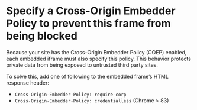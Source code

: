 # Specify a Cross-Origin Embedder Policy to prevent this frame from being blocked

Because your site has the Cross-Origin Embedder Policy (COEP) enabled, each
embedded iframe must also specify this policy. This behavior protects private
data from being exposed to untrusted third party sites.

To solve this, add one of following to the embedded frame’s HTML response
header:
- `Cross-Origin-Embedder-Policy: require-corp`
- `Cross-Origin-Embedder-Policy: credentialless` (Chrome > 83)
